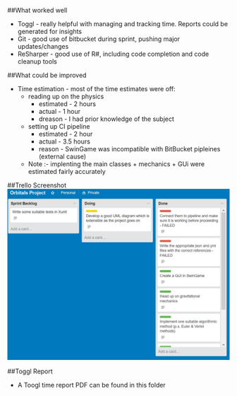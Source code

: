 ##What worked well
+ Toggl - really helpful with managing and tracking time. Reports could be generated for insights
+ Git - good use of bitbucket during sprint, pushing major updates/changes
+ ReSharper - good use of R#, including code completion and code cleanup tools

##What could be improved
* Time estimation - most of the time estimates were off:
	* reading up on the physics
		* estimated - 2 hours
		* actual - 1 hour
		* dreason - I had prior knowledge of the subject
	* setting up CI pipeline
		* estimated - 2 hour
		* actual - 3.5 hours
		* reason - SwinGame was incompatible with BitBucket pipleines (external cause)
	* Note :- implenting the main classes + mechanics + GUi were estimated fairly accurately

##Trello Screenshot
![trello_mid_screenshot](sprint_1_mid_trello.JPG)

##Toggl Report
+ A Toogl time report PDF can be found in this folder